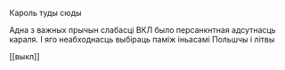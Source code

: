 

Кароль туды сюды

Адна з важных прычын слабасці ВКЛ было персанкнтная адсутнасць караля. І яго неабходнасць выбіраць паміж іньасамі Польшчы і літвы

[[выкл]]

